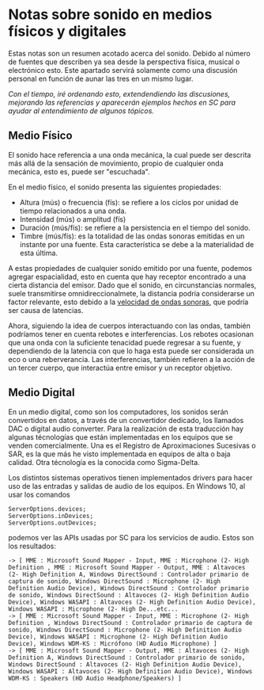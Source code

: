 # Notas sobre sonido en medios físicos y digitales

Estas notas son un resumen acotado acerca del sonido. Debido al número de fuentes que describen ya sea desde la perspectiva física, musical o electrónico esto. Este apartado servirá solamente como una discusión personal en función de aunar las tres en un mismo lugar.

_Con el tiempo, iré ordenando esto, extendendiendo las discusiones, mejorando las referencias y aparecerán ejemplos hechos en SC para ayudar al entendimiento de algunos tópicos._

## Medio Físico

El sonido hace referencia a una onda mecánica, la cual puede ser descrita más allá de la sensación de movimiento, propio de cualquier onda mecánica, esto es, puede ser "escuchada". 

En el medio físico, el sonido presenta las siguientes propiedades:
- Altura (mús) o frecuencia (fís): se refiere a los ciclos por unidad de tiempo relacionados a una onda.
- Intensidad (mús) o amplitud (fís)
- Duración (mús/fís): se refiere a la persistencia en el tiempo del sonido.
- Timbre (mús/fís): es la totalidad de las ondas sonoras emitidas en un instante por una fuente. Esta característica se debe a la materialidad de esta última.

A estas propiedades de cualquier sonido emitido por una fuente, podemos agregar espacialidad, esto en cuenta que hay receptor encontrado a una cierta distancia del emisor. Dado que el sonido, en circunstancias normales, suele transmitirse omnidireccionalmete, la distancia podría considerarse un factor relevante, esto debido a la [velocidad de ondas sonoras](https://openstax.org/books/f%C3%ADsica-universitaria-volumen-1/pages/17-2-velocidad-del-sonido "ir a link"), que podría ser causa de latencias. 

Ahora, siguiendo la idea de cuerpos interactuando con las ondas, también podríamos tener en cuenta rebotes e interferencias. Los rebotes ocasionan que una onda con la suficiente tenacidad puede regresar a su fuente, y dependiendo de la latencia con que lo haga esta puede ser considerada un eco o una reberverancia. Las interferencias, también refieren a la acción de un tercer cuerpo, que interactúa entre emisor y un receptor objetivo.

## Medio Digital

En un medio digital, como son los computadores, los sonidos serán convertidos en datos, a través de un convertidor dedicado, los llamados DAC o digital audio converter. Para la realización de esta traducción hay algunas técnologías que están implementadas en los equipos que se venden comercialmente. Una es el Registro de Aproximaciones Sucesivas o SAR, es la que más he visto implementada en equipos de alta o baja calidad. Otra técnología es la conocida como Sigma-Delta.

Los distintos sistemas operativos tienen implementados drivers para hacer uso de las entradas y salidas de audio de los equipos. En Windows 10, al usar los comandos
```supercollider
ServerOptions.devices;
ServerOptions.inDevices;
ServerOptions.outDevices;
```
podemos ver las APIs usadas por SC para los servicios de audio. Estos son los resultados:
```supercollider
-> [ MME : Microsoft Sound Mapper - Input, MME : Microphone (2- High Definition , MME : Microsoft Sound Mapper - Output, MME : Altavoces (2- High Definition A, Windows DirectSound : Controlador primario de captura de sonido, Windows DirectSound : Microphone (2- High Definition Audio Device), Windows DirectSound : Controlador primario de sonido, Windows DirectSound : Altavoces (2- High Definition Audio Device), Windows WASAPI : Altavoces (2- High Definition Audio Device), Windows WASAPI : Microphone (2- High De...etc...
-> [ MME : Microsoft Sound Mapper - Input, MME : Microphone (2- High Definition , Windows DirectSound : Controlador primario de captura de sonido, Windows DirectSound : Microphone (2- High Definition Audio Device), Windows WASAPI : Microphone (2- High Definition Audio Device), Windows WDM-KS : Micrófono (HD Audio Microphone) ]
-> [ MME : Microsoft Sound Mapper - Output, MME : Altavoces (2- High Definition A, Windows DirectSound : Controlador primario de sonido, Windows DirectSound : Altavoces (2- High Definition Audio Device), Windows WASAPI : Altavoces (2- High Definition Audio Device), Windows WDM-KS : Speakers (HD Audio Headphone/Speakers) ]
```